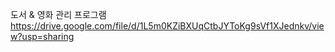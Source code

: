 
도서 & 영화 관리 프로그램 
https://drive.google.com/file/d/1L5m0KZiBXUqCtbJYToKg9sVf1XJednkv/view?usp=sharing


